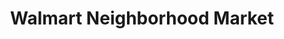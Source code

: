 ---
title: "Walmart Neighborhood Market"
url: /clovis/walmart-neighborhood-market/
shop: Supermarkt
---